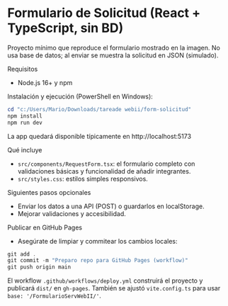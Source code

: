 # Formulario de Solicitud (React + TypeScript, sin BD)

Proyecto mínimo que reproduce el formulario mostrado en la imagen. No usa base de datos; al enviar se muestra la solicitud en JSON (simulado).

Requisitos
- Node.js 16+ y npm

Instalación y ejecución (PowerShell en Windows):

```powershell
cd "c:/Users/Mario/Downloads/tareade webii/form-solicitud"
npm install
npm run dev
```

La app quedará disponible típicamente en http://localhost:5173

Qué incluye
- `src/components/RequestForm.tsx`: el formulario completo con validaciones básicas y funcionalidad de añadir integrantes.
- `src/styles.css`: estilos simples responsivos.

Siguientes pasos opcionales
- Enviar los datos a una API (POST) o guardarlos en localStorage.
- Mejorar validaciones y accesibilidad.

Publicar en GitHub Pages
- Asegúrate de limpiar y commitear los cambios locales:

```powershell
git add .
git commit -m "Preparo repo para GitHub Pages (workflow)"
git push origin main
```

El workflow `.github/workflows/deploy.yml` construirá el proyecto y publicará `dist/` en `gh-pages`. También se ajustó `vite.config.ts` para usar `base: '/FormularioServWebII/'`.

